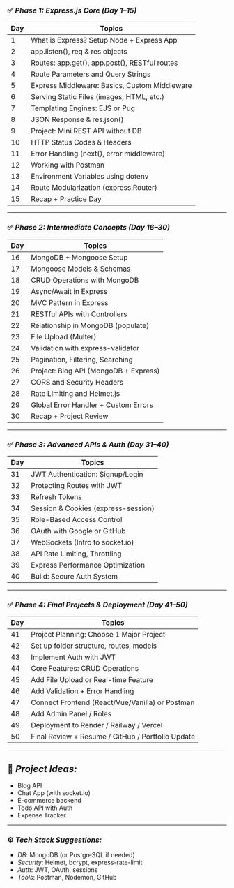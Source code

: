 ### ✅ *Phase 1: Express.js Core (Day 1–15)*

| Day | Topics                                            |
| --- | ------------------------------------------------- |
| 1   | What is Express? Setup Node + Express App         |
| 2   | app.listen(), req & res objects             |
| 3   | Routes: app.get(), app.post(), RESTful routes |
| 4   | Route Parameters and Query Strings                |
| 5   | Express Middleware: Basics, Custom Middleware     |
| 6   | Serving Static Files (images, HTML, etc.)         |
| 7   | Templating Engines: EJS or Pug                    |
| 8   | JSON Response & res.json()                      |
| 9   | Project: Mini REST API without DB                 |
| 10  | HTTP Status Codes & Headers                       |
| 11  | Error Handling (next(), error middleware)       |
| 12  | Working with Postman                              |
| 13  | Environment Variables using dotenv              |
| 14  | Route Modularization (express.Router)           |
| 15  | Recap + Practice Day                              |

---

### ✅ *Phase 2: Intermediate Concepts (Day 16–30)*

| Day | Topics                                |
| --- | ------------------------------------- |
| 16  | MongoDB + Mongoose Setup              |
| 17  | Mongoose Models & Schemas             |
| 18  | CRUD Operations with MongoDB          |
| 19  | Async/Await in Express                |
| 20  | MVC Pattern in Express                |
| 21  | RESTful APIs with Controllers         |
| 22  | Relationship in MongoDB (populate)    |
| 23  | File Upload (Multer)                  |
| 24  | Validation with express-validator     |
| 25  | Pagination, Filtering, Searching      |
| 26  | Project: Blog API (MongoDB + Express) |
| 27  | CORS and Security Headers             |
| 28  | Rate Limiting and Helmet.js           |
| 29  | Global Error Handler + Custom Errors  |
| 30  | Recap + Project Review                |

---

### ✅ *Phase 3: Advanced APIs & Auth (Day 31–40)*

| Day | Topics                              |
| --- | ----------------------------------- |
| 31  | JWT Authentication: Signup/Login    |
| 32  | Protecting Routes with JWT          |
| 33  | Refresh Tokens                      |
| 34  | Session & Cookies (express-session) |
| 35  | Role-Based Access Control           |
| 36  | OAuth with Google or GitHub         |
| 37  | WebSockets (Intro to socket.io)     |
| 38  | API Rate Limiting, Throttling       |
| 39  | Express Performance Optimization    |
| 40  | Build: Secure Auth System           |

---

### ✅ *Phase 4: Final Projects & Deployment (Day 41–50)*

| Day | Topics                                            |
| --- | ------------------------------------------------- |
| 41  | Project Planning: Choose 1 Major Project          |
| 42  | Set up folder structure, routes, models           |
| 43  | Implement Auth with JWT                           |
| 44  | Core Features: CRUD Operations                    |
| 45  | Add File Upload or Real-time Feature              |
| 46  | Add Validation + Error Handling                   |
| 47  | Connect Frontend (React/Vue/Vanilla) or Postman   |
| 48  | Add Admin Panel / Roles                           |
| 49  | Deployment to Render / Railway / Vercel           |
| 50  | Final Review + Resume / GitHub / Portfolio Update |

---

## 🚀 *Project Ideas:*

* Blog API
* Chat App (with socket.io)
* E-commerce backend
* Todo API with Auth
* Expense Tracker

---

### ⚙ *Tech Stack Suggestions:*

* *DB*: MongoDB (or PostgreSQL if needed)
* *Security*: Helmet, bcrypt, express-rate-limit
* *Auth*: JWT, OAuth, sessions
* *Tools*: Postman, Nodemon, GitHub
